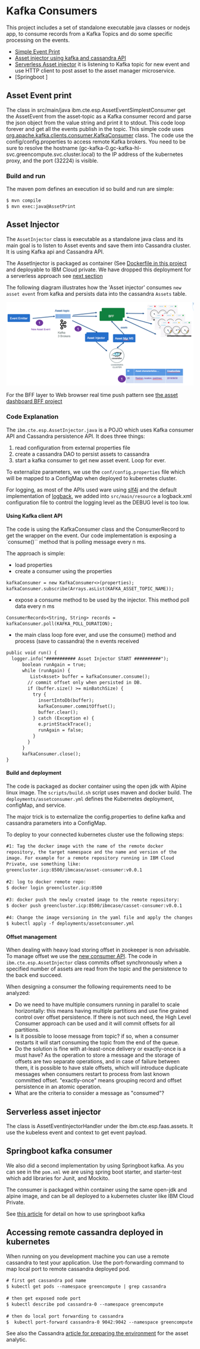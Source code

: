 # Kafka Consumers
This project includes a set of standalone executable java classes or nodejs app, to consume records from a Kafka Topics and do some specific processing on the events.

* [Simple Event Print](#asset-event-print)
* [Asset injector using kafka and cassandra API](#asset_injector)
* [Serverless Asset injector](#) it is listening to Kafka topic for new event and use HTTP client to post asset to the asset manager microservice.
* [Springboot ]



## Asset Event print
The class in src/main/java ibm.cte.esp.AssetEventSimplestConsumer get the AssetEvent from the asset-topic as a Kafka consumer record and parse the json object from the value string and print it to stdout. This code loop forever and get all the events publish in the topic. This simple code uses [org.apache.kafka.clients.consumer.KafkaConsumer](https://kafka.apache.org/10/javadoc/?org/apache/kafka/clients/consumer/KafkaConsumer.html) class.
The code use the config/config.properties to access remote Kafka brokers. You need to be sure to resolve the hostname (gc-kafka-0.gc-kafka-hl-svc.greencompute.svc.cluster.local) to the IP address of the kubernetes proxy, and the port (32224) is visible.

### Build and run
The maven pom defines an execution id so build and run are simple:
```
$ mvn compile
$ mvn exec:java@AssetPrint
```

## Asset Injector
The `AssetInjector` class is executable as a standalone java class and its main goal is to listen to Asset events and save them into Cassandra cluster. It is using Kafka api and Cassandra API.

The AssetInjector is packaged as container (See [Dockerfile in this project](./Dockerfile) and deployable to IBM Cloud private. We have dropped this deployment for a serverless approach see [next section]()

The following diagram illustrates how the 'Asset injector' consumes `new asset event` from kafka and persists data into the cassandra `Assets` table.

![](docs/new-asset-event-cassandra.png)

For the BFF layer to Web browser real time push pattern see [the asset dashboard BFF project](../asset-dashboard-bff)

### Code Explanation
The `ibm.cte.esp.AssetInjector.java` is a POJO which uses Kafka consumer API and Cassandra persistence API. It does three things:
1. read configuration from external properties file
1. create a cassandra DAO to persist assets to cassandra
1. start a kafka consumer to get new asset event. Loop for ever.

To externalize parameters, we use the `conf/config.properties` file which will be mapped to a ConfigMap when deployed to kubernetes cluster.

For logging, as most of the APIs used ware using [slf4j](https://www.slf4j.org) and the default implementation of [logback](https://logback.qos.ch/), we added into `src/main/resource` a logback.xml configuration file to control the logging level as the DEBUG level is too low.


#### Using Kafka client API
The code is using the KafkaConsumer class and the ConsumerRecord to get the wrapper on the event. Our code implementation is exposing a `consume()`` method that is polling message every n ms.

The approach is simple:
* load properties
* create a consumer using the properties
```
kafkaConsumer = new KafkaConsumer<>(properties);
kafkaConsumer.subscribe(Arrays.asList(KAFKA_ASSET_TOPIC_NAME));
```
* expose a consume method to be used by the injector. This method poll data every n ms
```
ConsumerRecords<String, String> records = kafkaConsumer.poll(KAFKA_POLL_DURATION);
```
* the main class loop fore ever, and use the consume() method and process (save to cassandra) the n events received
```
public void run() {
  logger.info("########### Asset Injector START ##########");
      boolean runAgain = true;
      while (runAgain) {
         List<Asset> buffer = kafkaConsumer.consume();
        // commit offset only when persisted in DB.
        if (buffer.size() >= minBatchSize) {
          try {
            insertIntoDb(buffer);
            kafkaConsumer.commitOffset();
            buffer.clear();
          } catch (Exception e) {
            e.printStackTrace();
            runAgain = false;
          }
        }
      }
      kafkaConsumer.close();
}
```

#### Build and deployment
The code is packaged as docker container using the open jdk with Alpine linux image. The `scripts/build.sh` script uses maven and docker build. The `deployments/assetconsumer.yml` defines the Kubernetes deployment, configMap, and service.

The major trick is to externalize the config.properties to define kafka and cassandra parameters into a ConfigMap.

To deploy to your connected kubernetes cluster use the following steps:
```
#1: Tag the docker image with the name of the remote docker repository, the target namespace and the name and version of the image. For example for a remote repository running in IBM Cloud Private, use something like:
greencluster.icp:8500/ibmcase/asset-consumer:v0.0.1

#2: log to docker remote repo:
$ docker login greencluster.icp:8500

#3: docker push the newly created image to the remote repository:
$ docker push greencluster.icp:8500/ibmcase/casset-consumer:v0.0.1

#4: Change the image versioning in the yaml file and apply the changes
$ kubectl apply -f deployments/assetconsumer.yml
```

#### Offset management
When dealing with heavy load storing offset in zookeeper is non advisable. To manage offset we use the [new consumer API](https://kafka.apache.org/090/javadoc/index.html?org/apache/kafka/clients/consumer/KafkaConsumer.html).
The code in `ibm.cte.esp.AssetInjector` class commits offset synchronously when a specified number of assets are read from the topic and the persistence to the back end succeed.

When designing a consumer the following requirements need to be analyzed:
* Do we need to have multiple consumers running in parallel to scale horizontally: this means having multiple partitions and use fine grained control over offset persistence. If there is not such need, the High Level Consumer approach can be used and it will commit offsets for all partitions.
* Is it possible to loose message from topic? if so, when a consumer restarts it will start consuming the topic from the end of the queue.
* Do the solution is fine with at-least-once delivery or exactly-once is a must have? As the operation to store a message and the storage of offsets are two separate operations, and in case of failure between them, it is possible to have stale offsets, which will introduce duplicate messages when consumers restart to process from last known committed offset. "exactly-once" means grouping record and offset persistence in an atomic operation.
* What are the criteria to consider a message as "consumed"?  

## Serverless asset injector
The class is AssetEventInjectorHandler under the ibm.cte.esp.faas.assets. It use the kubeless event and context to get event payload. 

## Springboot kafka consumer
We also did a second implementation by using Springboot kafka. As you can see in the `pom.xml` we are using spring boot starter, and starter-test which add libraries for Junit, and Mockito.

The consumer is packaged within container using the same open-jdk and alpine image, and can be all deployed to a kubernetes cluster like IBM Cloud Private.

See [this article](https://docs.spring.io/spring-kafka/reference/htmlsingle/#_receiving_messages) for detail on how to use springboot kafka


## Accessing remote cassandra deployed in kubernetes

When running on you development machine you can use a remote cassandra to test your application. Use the port-forwarding command to map local port to remote cassandra deployed pod.

```
# first get cassandra pod name
$ kubectl get pods --namespace greencompute | grep cassandra

# then get exposed node port
$ kubectl describe pod cassandra-0 --namespace greencompute

# then do local port forwarding to cassandra
$  kubectl port-forward cassandra-0 9042:9042 --namespace greencompute
```

 See also the Cassandra [article for preparing the environment](../docs/cassandra/readme.md) for the asset analytic.
